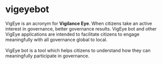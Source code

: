 # vigeyebot

VigEye is an acronym for <b>Vigilance Eye</b>. When citizens take an active interest in governance, better governance results. VigEye bot and other VigEye applications are intended to facilitate citizens to engage meaningfully with all governance global to local.<br/><br/>
VigEye bot is a tool which helps citizens to understand how they can meaningfully participate in governance.